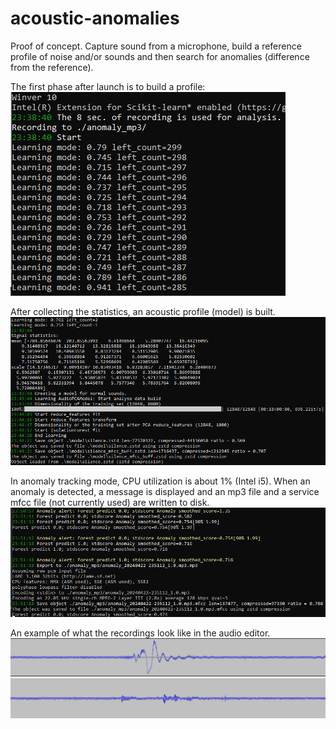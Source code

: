 # acoustic-anomalies
Proof of concept. Capture sound from a microphone, build a reference profile of noise and/or sounds and then search for anomalies (difference from the reference).

The first phase after launch is to build a profile:\
![build-profile.png](help%2Fbuild-profile.png)

After collecting the statistics, an acoustic profile (model) is built.\
![profile-completed.png](help%2Fprofile-completed.png)

In anomaly tracking mode, CPU utilization is about 1% (Intel i5).
When an anomaly is detected, a message is displayed and an mp3 file and a service mfcc file (not currently used) are written to disk.\
![anomaly_screenshot.png](help%2Fanomaly_screenshot.png)

An example of what the recordings look like in the audio editor.\
![sample1.png](help%2Fsample1.png)
![sample2.png](help%2Fsample2.png)
